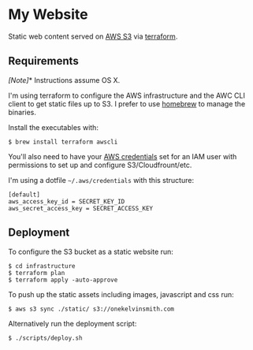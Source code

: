 # My Website

Static web content served on [AWS S3](https://aws.amazon.com/s3/) via [terraform](https://www.terraform.io/).


## Requirements

*[Note]** Instructions assume OS X.

I'm using terraform to configure the AWS infrastructure and the AWC CLI client to get static files up to S3. I prefer to use [homebrew](https://brew.sh/) to manage the binaries.

Install the executables with:
```
$ brew install terraform awscli
```

You'll also need to have your [AWS credentials](https://docs.aws.amazon.com/general/latest/gr/aws-sec-cred-types.html#access-keys-and-secret-access-keys) set for an IAM user with permissions to set up and configure S3/Cloudfrount/etc.

I'm using a dotfile `~/.aws/credentials` with this structure:
```
[default]
aws_access_key_id = SECRET_KEY_ID
aws_secret_access_key = SECRET_ACCESS_KEY
```

## Deployment

To configure the S3 bucket as a static website run:
```
$ cd infrastructure
$ terraform plan
$ terraform apply -auto-approve
```

To push up the static assets including images, javascript and css run:
```
$ aws s3 sync ./static/ s3://onekelvinsmith.com
```

Alternatively run the deployment script:
```
$ ./scripts/deploy.sh
```
